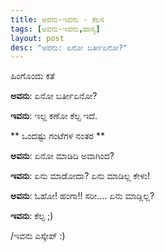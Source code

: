 ```yaml
---
title: ಅವನು-ಇವನು - ಕೆಲಸ
tags: [ಅವನು-ಇವನು,ಹಾಸ್ಯ]
layout: post
desc: "ಅವನು: ಏನೋ ಬರ್ತೀಏನೋ?"
---
```

ಹಿಂಗೊಂದು ಕತೆ

**ಅವನು**: ಏನೋ ಬರ್ತೀಏನೋ?

**ಇವನು**: ಇಲ್ಲ ಕಣೋ ಕೆಲ್ಸ ಇದೆ.

** ಒಂದಷ್ಟು ಗಂಟೆಗಳ ನಂತರ **

**ಅವನು**: ಏನೋ ಮಾಡಿದಿ ಅವಾಗಿಂದ?

**ಇವನು**: ಏನು ಮಾಡೋದಾ? ಏನು ಮಾಡಿಲ್ಲ ಕೇಳು!

**ಅವನು**: ಓಹೋ! ಹಂಗಾ!! ಸರೀ.... ಏನು ಮಾಡ್ಲಿಲ್ಲ?

**ಇವನು**: ಕೆಲ್ಸ ;)

/ಇವನು ಎಸ್ಕೇಪ್ :)
